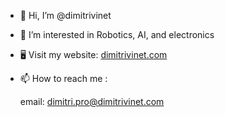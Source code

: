 - 👋 Hi, I’m @dimitrivinet
- 👀 I’m interested in Robotics, AI, and electronics
- 🖥️ Visit my website: [dimitrivinet.com](https://dimitrivinet.com)
- 📫 How to reach me : 

  email: dimitri.pro@dimitrivinet.com

<!---
dimitrivinet/dimitrivinet is a ✨ special ✨ repository because its `README.md` (this file) appears on your GitHub profile.
You can click the Preview link to take a look at your changes.
--->
